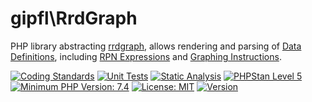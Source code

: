 gipfl\RrdGraph
==============

PHP library abstracting [rrdgraph](https://oss.oetiker.ch/rrdtool/doc/rrdgraph.en.html),
allows rendering and parsing of [Data Definitions](https://oss.oetiker.ch/rrdtool/doc/rrdgraph_data.en.html),
including [RPN Expressions](https://oss.oetiker.ch/rrdtool/doc/rrdgraph_rpn.en.html) and
[Graphing Instructions](https://oss.oetiker.ch/rrdtool/doc/rrdgraph_graph.en.html).

[![Coding Standards](https://github.com/gipfl/rrdgraph/actions/workflows/CodingStandards.yml/badge.svg)](https://github.com/gipfl/rrdgraph/actions/workflows/CodingStandards.yml)
[![Unit Tests](https://github.com/gipfl/rrdgraph/actions/workflows/UnitTests.yml/badge.svg)](https://github.com/gipfl/rrdgraph/actions/workflows/UnitTests.yml)
[![Static Analysis](https://github.com/gipfl/rrdgraph/actions/workflows/StaticAnalysis.yml/badge.svg)](https://github.com/gipfl/rrdgraph/actions/workflows/StaticAnalysis.yml)
[![PHPStan Level 5](https://img.shields.io/badge/PHPStan-level%205-brightgreen.svg?style=flat)](https://phpstan.org/)
[![Minimum PHP Version: 7.4](https://img.shields.io/badge/php-%3E%3D%207.4-8892BF.svg)](https://php.net/)
[![License: MIT](https://poser.pugx.org/gipfl/rrdgraph/license)](https://choosealicense.com/licenses/mit/)
[![Version](https://poser.pugx.org/gipfl/rrdgraph/version)](https://packagist.org/packages/gipfl/rrdgraph)
